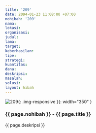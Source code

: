 ```yaml
---
title: '209'
date: 2094-01-23 11:08:00 +07:00
nohibah: '209'
nama:
lokasi:
organisasi:
judul:
lama:
target:
keberhasilan:
tipe:
strategi:
kuantitas:
dana:
deskripsi:
masalah:
solusi:
layout: hibah
---
```


![209](/static/img/hibahcms/209.png){: .img-responsive }{: width="350" }

### {{ page.nohibah }} - {{ page.title }}

{{ page.deskripsi }}
